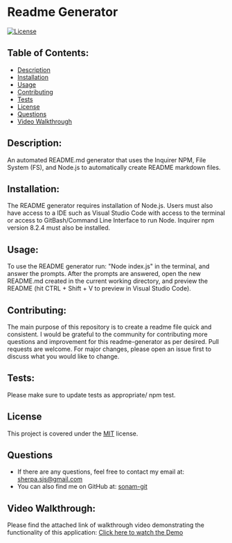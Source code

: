 # Readme Generator
  [![License](https://img.shields.io/badge/license-MIT-blue.svg)
    ](https://opensource.org/licenses/MIT)
  
  ## Table of Contents:
  *  [Description](#description)
  *  [Installation](#installation)
  *  [Usage](#usage)
  *  [Contributing](#contributing)
  *  [Tests](#tests)
  *  [License](#license)
  *  [Questions](#questions)
  *  [Video Walkthrough](#Video-Walkthrough)


## Description:
An automated README.md generator that uses the Inquirer NPM, File System (FS), and Node.js to automatically create README markdown files.
## Installation:
The README generator requires installation of Node.js. Users must also have access to a IDE such as Visual Studio Code with access to the terminal or access to GitBash/Command Line Interface to run Node. Inquirer npm version 8.2.4 must also be installed.
## Usage:
To use the README generator run: "Node index.js" in the terminal, and answer the prompts. After the prompts are answered, open the new README.md created in the current working directory, and preview the README (hit CTRL + Shift + V to preview in Visual Studio Code).
## Contributing:
The main purpose of this repository is to create a readme file quick and consistent. I would be grateful to the community for contributing more questions and improvement for this readme-generator as per desired. Pull requests are welcome. For major changes, please open an issue first to discuss what you would like to change.
## Tests:
Please make sure to update tests as appropriate/ npm test.
## License
This project is covered under the [MIT](https://opensource.org/licenses/MIT) license.
## Questions

  * If there are any questions, feel free to contact my email at: sherpa.sjs@gmail.com
  * You can also find me on GitHub at: [sonam-git](https://github.com/sonam-git)
##  Video Walkthrough:
Please find the attached link of walkthrough video demonstrating the functionality of this application:
[Click here to watch the Demo](https://user-images.githubusercontent.com/89502092/230520362-2313394d-36b8-4d28-8ac8-440c569c014f.mp4)



